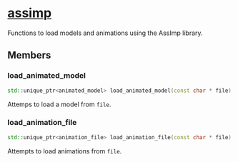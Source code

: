 # [assimp](assimp.hpp)

Functions to load models and animations using the AssImp library.

## Members

### load_animated_model

```cpp
std::unique_ptr<animated_model> load_animated_model(const char * file) noexcept;
```

Attemps to load a model from `file`.

### load_animation_file

```cpp
std::unique_ptr<animation_file> load_animation_file(const char * file) noexcept;
```

Attempts to load animations from `file`.